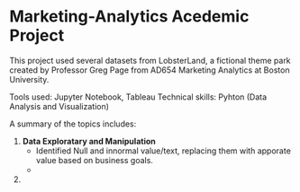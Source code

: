 # Marketing-Analytics Acedemic Project

This project used several datasets from LobsterLand, a fictional theme park created by Professor Greg Page from AD654 Marketing Analytics at Boston University.

Tools used: Jupyter Notebook, Tableau
Technical skills: Pyhton (Data Analysis and Visualization)

A summary of the topics includes:
1. **Data Exploratary and Manipulation**
   - Identified Null and innormal value/text, replacing them with apporate value based on business goals.
   - 
3. 
